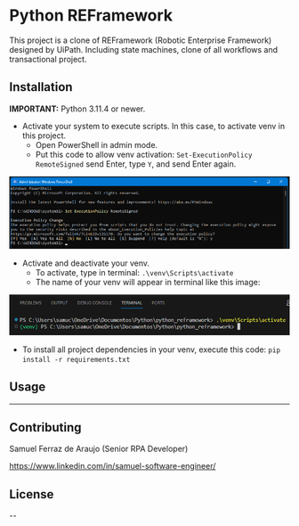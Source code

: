 # Python REFramework

This project is a clone of REFramework (Robotic Enterprise Framework) designed by UiPath. Including state machines, clone of all workflows and transactional project.

## Installation

**IMPORTANT:** Python 3.11.4 or newer.


- Activate your system to execute scripts. In this case, to activate venv in this project.
    - Open PowerShell in admin mode.
    - Put this code to allow venv activation:  ``Set-ExecutionPolicy RemoteSigned`` send Enter,  type ``Y``, and send Enter again.

![Alt Text](readmeImages/powerShell_ActivateRemoteSigned.png)

- Activate and deactivate your venv.
    - To activate, type in terminal: ``.\venv\Scripts\activate``
    - The name of your venv will appear in terminal like this image:

![Alt Text](readmeImages/venv_Activation.png)

- To install all project dependencies in your venv, execute this code: ``pip install -r requirements.txt``

## Usage

----

## Contributing

Samuel Ferraz de Araujo (Senior RPA Developer)

https://www.linkedin.com/in/samuel-software-engineer/

## License

--


